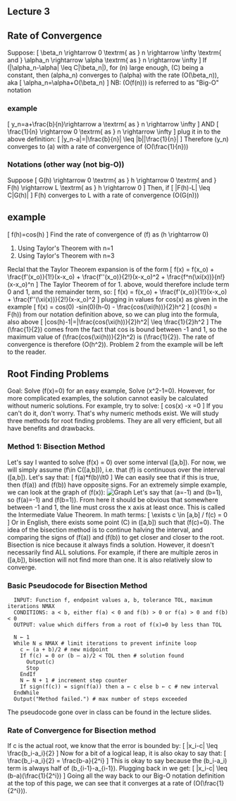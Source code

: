 
## Lecture 3

## Rate of Convergence
Suppose:
\[
\beta_n \rightarrow 0 \textrm{ as } n \rightarrow \infty \textrm{ and } \alpha_n \rightarrow \alpha \textrm{ as } n \rightarrow \infty
\]
If \(|\alpha_n-\alpha| \leq C|\beta_n|\), for \(n\) large enough, \(C\) being a constant, then \(alpha_n\) converges to \(\alpha\) with the rate \(O(\beta_n)\), aka
\[
\alpha_n=\alpha+O(\beta_n)
\]
NB: \(O(f(n))\) is referred to as "Big-O" notation
### example
\[
y_n=a+\frac{b}{n}\rightarrow a \textrm{ as } n \rightarrow \infty
\]
AND
\[
\frac{1}{n} \rightarrow 0 \textrm{ as } n \rightarrow \infty
\]
plug it in to the above definition:
\[
|y_n-a|=|\frac{b}{n}| \leq |b||\frac{1}{n}|
\]
Therefore \(y_n\) converges to \(a\) with a rate of convergence of \(O(\frac{1}{n})\)
### Notations (other way (not big-O))
Suppose
\[
G(h) \rightarrow 0 \textrm{ as } h \rightarrow 0 \textrm{ and } F(h) \rightarrow L \textrm{ as } h \rightarrow 0
\]
Then, if
\[
|F(h)-L| \leq C|G(h)|
\]
F(h) converges to L with a rate of convergence \(O(G(n))\)
## example
\[
f(h)=cos(h)
\]
Find the rate of convergence of \(f\) as \(h \rightarrow 0\)
1. Using Taylor's Theorem with n=1
2. Using Taylor's Theorem with n=3

Reclal that the Taylor Theorem expansion is of the form
\[
f(x) = f(x_o) + \frac{f'(x_o)}{1!}(x-x_o) + \frac{f''(x_o)}{2!}(x-x_o)^2 + \frac{f^n(\xi(x))}{n!}(x-x_o)^n
\]
The Taylor Theorem of for 1. above, would therefore include term 0 and 1, and the remainder term, so:
\[
f(x) = f(x_o) + \frac{f'(x_o)}{1!}(x-x_o) + \frac{f''(\xi(x))}{2!}(x-x_o)^2
\]
plugging in values for cos(x) as given in the example
\[
f(x) = cos(0) -sin(0)(h-0) - \frac{cos(\xi(h))}{2}h^2
\]
\(cos(h) = F(h)\) from our notation definition above, so we can plug into the formula, also above
\[
|cos(h)-1|=|\frac{cos(\xi(h))}{2}h^2| \leq \frac{1}{2}h^2
\]
The \(\frac{1}{2}\) comes from the fact that cos is bound between -1 and 1, so the maximum value of \(\frac{cos(\xi(h))}{2}h^2\) is \(\frac{1}{2}\).
The rate of convergence is therefore \(O(h^2)\). Problem 2 from the example will be left to the reader.
## Root Finding Problems
Goal: Solve \(f(x)=0\)
for an easy example, Solve \(x^2-1=0\). However, for more complicated examples, the solution cannot easily be calculated without numeric solutions. For example, try to solve:
\[
cos(x) -x =0
\]
If you can't do it, don't worry. That's why numeric methods exist. We will study three methods for root finding problems. They are all very efficient, but all have benefits and drawbacks.
### Method 1: Bisection Method
Let's say I wanted to solve \(f(x) = 0\) over some interval \([a,b]\). For now, we will simply assume \(f\in C([a,b])\), i.e. that \(f\) is continuous over the interval \([a,b]\). Let's say that:
\[
f(a)*f(b)\lt0
\]
We can easily see that if this is true, then \(f(a)\) and \(f(b)\) have opposite signs. For an extremely simple example, we can look at the graph of \(f(x)\):
![Graph](https://i.imgur.com/6UMJ2gv.png)
Let's say that \(a=-1\) and \(b=1\), so \(f(a)=-1\) and \(f(b=1)\). From here it should be obvious that somewhere between -1 and 1, the line must cross the x axis at least once. This is called the Intermediate Value Theorem. In math terms:
\[
\exists c \in [a,b] / f(c) = 0
\]
Or in English, there exists some point \(C\) in \([a,b]\) such that \(f(c)=0\). The idea of the bisection method is to continue halving the interval, and comparing the signs of \(f(a)\) and \(f(b)\) to get closer and closer to the root. <br>
Bisection is nice because it always finds a solution. However, it doesn't necessarily find ALL solutions. For example, if there are multiple zeros in \([a,b]\), bisection will not find more than one. It is also relatively slow to converge.
### Basic Pseudocode for Bisection Method
```
  INPUT: Function f, endpoint values a, b, tolerance TOL, maximum iterations NMAX
  CONDITIONS: a < b, either f(a) < 0 and f(b) > 0 or f(a) > 0 and f(b) < 0
  OUTPUT: value which differs from a root of f(x)=0 by less than TOL

  N ← 1
  While N ≤ NMAX # limit iterations to prevent infinite loop
    c ← (a + b)/2 # new midpoint
    If f(c) = 0 or (b – a)/2 < TOL then # solution found
      Output(c)
      Stop
    EndIf
    N ← N + 1 # increment step counter
    If sign(f(c)) = sign(f(a)) then a ← c else b ← c # new interval
  EndWhile
  Output("Method failed.") # max number of steps exceeded
  ```
The pseudocode gone over in class can be found in the lecture slides.
### Rate of Convergence for Bisection method
If c is the actual root, we know that the error is bounded by:
\[
|x_i-c| \leq \frac{b_i-a_i}{2}
\]
Now for a bit of a logical leap, it is also okay to say that:
\[
\frac{b_i-a_i}{2} = \frac{b-a}{2^i}
\]
This is okay to say because the \(b_i-a_i\) term is always half of \(b_{i-1}-a_{i-1}\). Plugging back in we get:
\[
|x_i-c| \leq (b-a)(\frac{1}{2^i})
\]
Going all the way back to our Big-O notation definition at the top of this page, we can see that it converges at a rate of \(O(\frac{1}{2^i})\).
